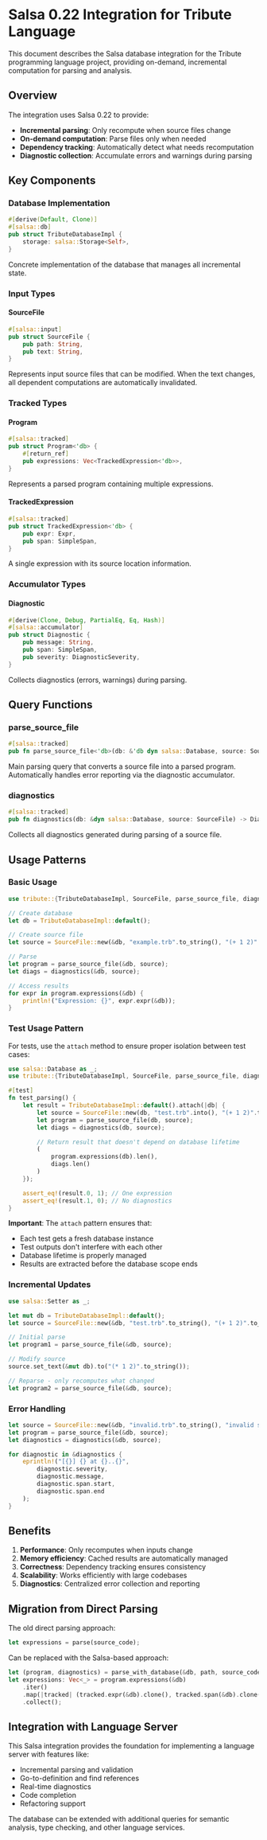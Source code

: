 # Salsa 0.22 Integration for Tribute Language

This document describes the Salsa database integration for the Tribute programming language project, providing on-demand, incremental computation for parsing and analysis.

## Overview

The integration uses Salsa 0.22 to provide:
- **Incremental parsing**: Only recompute when source files change
- **On-demand computation**: Parse files only when needed
- **Dependency tracking**: Automatically detect what needs recomputation
- **Diagnostic collection**: Accumulate errors and warnings during parsing

## Key Components

### Database Implementation

```rust
#[derive(Default, Clone)]
#[salsa::db]
pub struct TributeDatabaseImpl {
    storage: salsa::Storage<Self>,
}
```

Concrete implementation of the database that manages all incremental state.

### Input Types

#### SourceFile
```rust
#[salsa::input]
pub struct SourceFile {
    pub path: String,
    pub text: String,
}
```

Represents input source files that can be modified. When the text changes, all dependent computations are automatically invalidated.

### Tracked Types

#### Program
```rust
#[salsa::tracked]
pub struct Program<'db> {
    #[return_ref]
    pub expressions: Vec<TrackedExpression<'db>>,
}
```

Represents a parsed program containing multiple expressions.

#### TrackedExpression
```rust
#[salsa::tracked]
pub struct TrackedExpression<'db> {
    pub expr: Expr,
    pub span: SimpleSpan,
}
```

A single expression with its source location information.

### Accumulator Types

#### Diagnostic
```rust
#[derive(Clone, Debug, PartialEq, Eq, Hash)]
#[salsa::accumulator]
pub struct Diagnostic {
    pub message: String,
    pub span: SimpleSpan,
    pub severity: DiagnosticSeverity,
}
```

Collects diagnostics (errors, warnings) during parsing.

## Query Functions

### parse_source_file

```rust
#[salsa::tracked]
pub fn parse_source_file<'db>(db: &'db dyn salsa::Database, source: SourceFile) -> Program<'db>
```

Main parsing query that converts a source file into a parsed program. Automatically handles error reporting via the diagnostic accumulator.

### diagnostics

```rust
#[salsa::tracked]
pub fn diagnostics(db: &dyn salsa::Database, source: SourceFile) -> Diagnostics
```

Collects all diagnostics generated during parsing of a source file.

## Usage Patterns

### Basic Usage

```rust
use tribute::{TributeDatabaseImpl, SourceFile, parse_source_file, diagnostics};

// Create database
let db = TributeDatabaseImpl::default();

// Create source file
let source = SourceFile::new(&db, "example.trb".to_string(), "(+ 1 2)".to_string());

// Parse
let program = parse_source_file(&db, source);
let diags = diagnostics(&db, source);

// Access results
for expr in program.expressions(&db) {
    println!("Expression: {}", expr.expr(&db));
}
```

### Test Usage Pattern

For tests, use the `attach` method to ensure proper isolation between test cases:

```rust
use salsa::Database as _;
use tribute::{TributeDatabaseImpl, SourceFile, parse_source_file, diagnostics};

#[test]
fn test_parsing() {
    let result = TributeDatabaseImpl::default().attach(|db| {
        let source = SourceFile::new(db, "test.trb".into(), "(+ 1 2)".to_string());
        let program = parse_source_file(db, source);
        let diags = diagnostics(db, source);

        // Return result that doesn't depend on database lifetime
        (
            program.expressions(db).len(),
            diags.len()
        )
    });

    assert_eq!(result.0, 1); // One expression
    assert_eq!(result.1, 0); // No diagnostics
}
```

**Important**: The `attach` pattern ensures that:
- Each test gets a fresh database instance
- Test outputs don't interfere with each other
- Database lifetime is properly managed
- Results are extracted before the database scope ends

### Incremental Updates

```rust
use salsa::Setter as _;

let mut db = TributeDatabaseImpl::default();
let source = SourceFile::new(&db, "test.trb".to_string(), "(+ 1 2)".to_string());

// Initial parse
let program1 = parse_source_file(&db, source);

// Modify source
source.set_text(&mut db).to("(* 1 2)".to_string());

// Reparse - only recomputes what changed
let program2 = parse_source_file(&db, source);
```

### Error Handling

```rust
let source = SourceFile::new(&db, "invalid.trb".to_string(), "invalid syntax".to_string());
let program = parse_source_file(&db, source);
let diagnostics = diagnostics(&db, source);

for diagnostic in &diagnostics {
    eprintln!("[{}] {} at {}..{}",
        diagnostic.severity,
        diagnostic.message,
        diagnostic.span.start,
        diagnostic.span.end
    );
}
```

## Benefits

1. **Performance**: Only recomputes when inputs change
2. **Memory efficiency**: Cached results are automatically managed
3. **Correctness**: Dependency tracking ensures consistency
4. **Scalability**: Works efficiently with large codebases
5. **Diagnostics**: Centralized error collection and reporting

## Migration from Direct Parsing

The old direct parsing approach:
```rust
let expressions = parse(source_code);
```

Can be replaced with the Salsa-based approach:
```rust
let (program, diagnostics) = parse_with_database(&db, path, source_code);
let expressions: Vec<_> = program.expressions(&db)
    .iter()
    .map(|tracked| (tracked.expr(&db).clone(), tracked.span(&db).clone()))
    .collect();
```

## Integration with Language Server

This Salsa integration provides the foundation for implementing a language server with features like:
- Incremental parsing and validation
- Go-to-definition and find references
- Real-time diagnostics
- Code completion
- Refactoring support

The database can be extended with additional queries for semantic analysis, type checking, and other language services.
